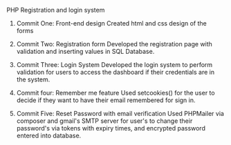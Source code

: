 PHP Registration and login system

1. Commit One: Front-end design
   Created html and css design of the forms

2. Commit Two: Registration form
   Developed the registration page with validation and inserting values in SQL Database.

3. Commit Three: Login System
   Developed the login system to perform validation for users to access the dashboard
   if their credentials are in the system.

4. Commit four: Remember me feature
   Used setcookies() for the user to decide if they want to have their email remembered for sign in.

5. Commit Five: Reset Password with email verification
   Used PHPMailer via composer and gmail's SMTP server for user's
   to change their password's via tokens with expiry times, and encrypted password entered into database.
